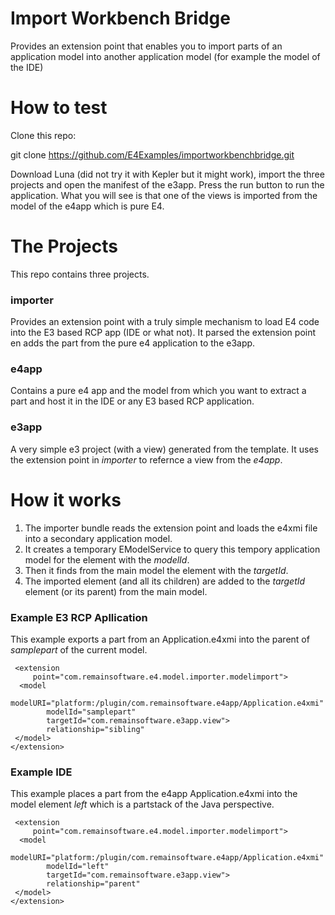 Import Workbench Bridge
=======================

Provides an extension point that enables you to import parts of an application model into another application model (for example the model of the IDE)


How to test
===========
Clone this repo:

git clone https://github.com/E4Examples/importworkbenchbridge.git


Download Luna (did not try it with Kepler but it might work), import the three projects and open the manifest of the e3app. Press the run button to run the application. What you will see is that one of the views is imported from the model of the e4app which is pure E4.


The Projects
============
This repo contains three projects. 

### importer
Provides an extension point with a truly simple mechanism to load E4 code into the E3 based RCP app (IDE or what not). It parsed the extension point en adds the part from the pure e4 application to the e3app.

### e4app
Contains a pure e4 app and the model from which you want to extract a part and host it in the IDE or any E3 based RCP application.

### e3app
A very simple e3 project (with a view) generated from the template. It uses the extension point in _importer_ to refernce a view from the _e4app_.



How it works
============
1. The importer bundle reads the extension point and loads the e4xmi file into a secondary application model. 
2. It creates a temporary EModelService to query this tempory application model for the element with the _modelId_. 
3. Then it finds from the main model the element with the _targetId_.
4. The imported element (and all its children) are added to the _targetId_ element (or its parent) from the main model.

### Example E3 RCP Apllication
This example exports a part from an Application.e4xmi into the parent of _samplepart_ of the current model.

     <extension
         point="com.remainsoftware.e4.model.importer.modelimport">
      <model
            modelURI="platform:/plugin/com.remainsoftware.e4app/Application.e4xmi"
            modelId="samplepart"
            targetId="com.remainsoftware.e3app.view">
            relationship="sibling"
     </model>
    </extension>

### Example IDE
This example places a part from the e4app Application.e4xmi into the model element _left_ which is a partstack of the Java perspective.

     <extension
         point="com.remainsoftware.e4.model.importer.modelimport">
      <model
            modelURI="platform:/plugin/com.remainsoftware.e4app/Application.e4xmi"
            modelId="left"
            targetId="com.remainsoftware.e3app.view">
            relationship="parent"
     </model>
    </extension>
